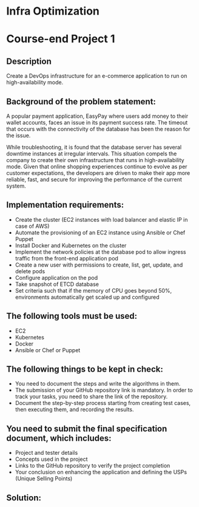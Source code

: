 # Infra Optimization
# Course-end Project 1


## Description

Create a DevOps infrastructure for an e-commerce application to run on high-availability mode.

## Background of the problem statement:

A popular payment application, EasyPay where users add money to their wallet accounts, faces an issue in its payment success rate. The timeout that occurs with
the connectivity of the database has been the reason for the issue.

While troubleshooting, it is found that the database server has several downtime instances at irregular intervals. This situation compels the company to create their own infrastructure that runs in high-availability mode.
Given that online shopping experiences continue to evolve as per customer expectations, the developers are driven to make their app more reliable, fast, and secure for improving the performance of the current system.

## Implementation requirements:

- Create the cluster (EC2 instances with load balancer and elastic IP in case of AWS)
- Automate the provisioning of an EC2 instance using Ansible or Chef Puppet
- Install Docker and Kubernetes on the cluster
- Implement the network policies at the database pod to allow ingress traffic from the front-end application pod
- Create a new user with permissions to create, list, get, update, and delete pods
- Configure application on the pod
- Take snapshot of ETCD database
- Set criteria such that if the memory of CPU goes beyond 50%, environments automatically get scaled up and configured

## The following tools must be used:

- EC2
- Kubernetes
- Docker
- Ansible or Chef or Puppet

## The following things to be kept in check:

- You need to document the steps and write the algorithms in them.
- The submission of your GitHub repository link is mandatory. In order to track your tasks, you need to share the link of the repository.
- Document the step-by-step process starting from creating test cases, then executing them, and recording the results.

## You need to submit the final specification document, which includes:

- Project and tester details
- Concepts used in the project
- Links to the GitHub repository to verify the project completion
- Your conclusion on enhancing the application and defining the USPs (Unique Selling Points)

## Solution:

